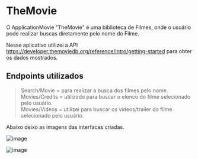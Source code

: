 # TheMovie

O ApplicationMovie "TheMovie" é uma biblioteca de Filmes, onde o usuário pode realizar buscas diretamente pelo nome do Filme. <br/>

Nesse aplicativo utilizei a API https://developer.themoviedb.org/reference/intro/getting-started para obter os dados mostrados. <br/>

## Endpoints utilizados <br/>

> Search/Movie = para realizar a busca dos filmes pelo nome. <br/>
> Movies/Credits = utilizado para buscar o elenco do filme selecionado pelo usuário. <br/>
> Movies/Videos = utilizei para buscar os videos/trailer do filme selecionado pelo usuário. <br/>

Abaixo deixo as imagens das interfaces criadas. <br/>

![image](https://github.com/user-attachments/assets/7679d9a2-a06b-4e9c-ad7b-a41174118d9a)

![image](https://github.com/user-attachments/assets/a0faf696-df29-425a-bdd8-77757560da91)

